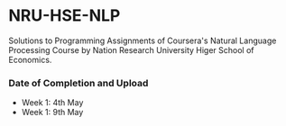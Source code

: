 # NRU-HSE-NLP

Solutions to Programming Assignments of Coursera's Natural Language Processing Course by Nation Research University Higer School of Economics.

<h3> Date of Completion and Upload</h3>
<ul>
  <li>Week 1: 4th May</li>
  <li>Week 1: 9th May</li>
</ul>
